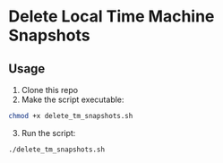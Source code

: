 # Delete Local Time Machine Snapshots

## Usage

1. Clone this repo
2. Make the script executable:
```bash
chmod +x delete_tm_snapshots.sh
```
3. Run the script:
```bash
./delete_tm_snapshots.sh
```

